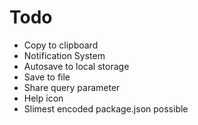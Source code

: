 # Todo

- Copy to clipboard
- Notification System
- Autosave to local storage
- Save to file
- Share query parameter
- Help icon
- Slimest encoded package.json possible
